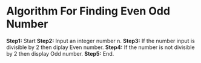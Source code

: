 # Algorithm For Finding Even Odd Number
**Step1:** Start
**Step2:** Input an integer number n.
**Step3:** If the number input is divisible by 2 then diplay Even number.
**Step4:** If the number is not divisible by 2 then display Odd number.
**Step5:** End.
